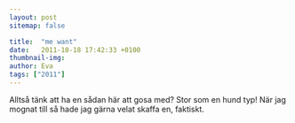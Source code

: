 ```yaml
---
layout: post
sitemap: false

title:  "me want"
date:   2011-10-18 17:42:33 +0100
thumbnail-img: 
author: Eva
tags: ["2011"]
---
```


Alltså tänk att ha en sådan här att gosa med? Stor som en hund typ! När jag mognat till så hade jag gärna velat skaffa en, faktiskt.

